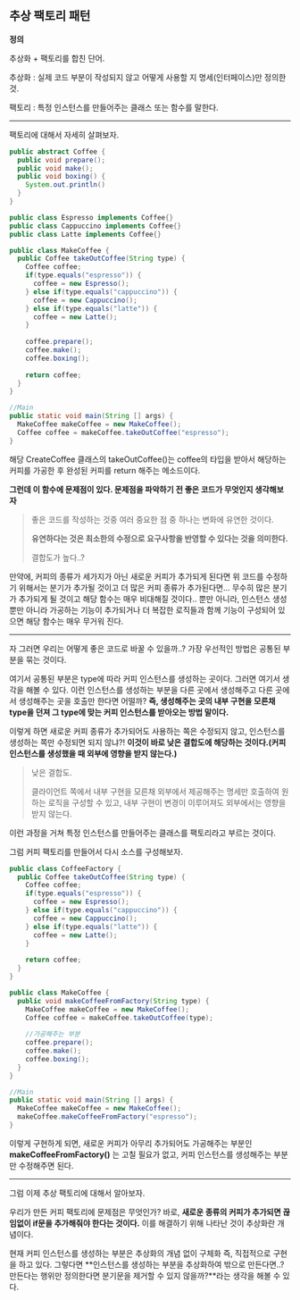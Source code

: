 ## 추상 팩토리 패턴



**정의**

추상화 + 팩토리를 합친 단어.

추상화 : 실제 코드 부분이 작성되지 않고 어떻게 사용할 지 명세(인터페이스)만 정의한 것.

팩토리 : 특정 인스턴스를 만들어주는 클래스 또는 함수를 말한다.

---

팩토리에 대해서 자세히 살펴보자.

~~~java
public abstract Coffee {
  public void prepare();
  public void make();
  public void boxing() {
    System.out.println()
  }
}

public class Espresso implements Coffee{}
public class Cappuccino implements Coffee{}
public class Latte implements Coffee{}

public class MakeCoffee {
  public Coffee takeOutCoffee(String type) {
    Coffee coffee;
    if(type.equals("espresso")) {
      coffee = new Espresso();
    } else if(type.equals("cappuccino")) {
      coffee = new Cappuccino();
    } else if(type.equals("latte")) {
      coffee = new Latte();
    }
    
    coffee.prepare();
    coffee.make();
    coffee.boxing();
    
    return coffee;
  }
}

//Main
public static void main(String [] args) {
  MakeCoffee makeCoffee = new MakeCoffee();
  Coffee coffee = makeCoffee.takeOutCoffee("espresso");
}
~~~

해당 CreateCoffee 클래스의 takeOutCoffee()는 coffee의 타입을 받아서 해당하는 커피를 가공한 후 완성된 커피를 return 해주는 메소드이다.

**그런데 이 함수에 문제점이 있다. 문제점을 파악하기 전 좋은 코드가 무엇인지 생각해보자**

> 좋은 코드를 작성하는 것중 여러 중요한 점 중 하나는 변화에 유연한 것이다.
>
> **유연하다는 것은 최소한의 수정으로 요구사항을 반영할 수 있다는 것을 의미한다.**
>
> 결합도가 높다..?

만약에, 커피의 종류가 세가지가 아닌 새로운 커피가 추가되게 된다면 위 코드를 수정하기 위해서는 분기가 추가될 것이고 더 많은 커피 종류가 추가된다면... 무수히 많은 분기가 추가되게 될 것이고 해당 함수는 매우 비대해질 것이다.. 뿐만 아니라, 인스턴스 생성 뿐만 아니라 가공하는 기능이 추가되거나 더 복잡한 로직들과 함께 기능이 구성되어 있으면 해당 함수는 매우 무거워 진다.



---

자 그러면 우리는 어떻게 좋은 코드로 바꿀 수 있을까..? 가장 우선적인 방법은 공통된 부분을 묶는 것이다.

여기서 공통된 부분은 type에 따라 커피 인스턴스를 생성하는 곳이다. 그러면 여기서 생각을 해볼 수 있다. 이런 인스턴스를 생성하는 부분을 다른 곳에서 생성해주고 다른 곳에서 생성해주는 곳을 호출만 한다면 어떨까? **즉, 생성해주는 곳의 내부 구현을 모른채 type을 던져 그 type에 맞는 커피 인스턴스를 받아오는 방법 말이다.**

이렇게 하면 새로운 커피 종류가 추가되어도 사용하는 쪽은 수정되지 않고, 인스턴스를 생성하는 쪽만 수정되면 되지 않냐?! **이것이 바로 낮은 결합도에 해당하는 것이다.(커피 인스턴스를 생성했을 때 외부에 영향을 받지 않는다.)**

> 낮은 결합도.
>
> 클라이언트 쪽에서 내부 구현을 모른채 외부에서 제공해주는 명세만 호출하여 원하는 로직을 구성할 수 있고, 내부 구현이 변경이 이루어져도 외부에서는 영향을 받지 않는다.

이런 과정을 거쳐 특정 인스턴스를 만들어주는 클래스를 팩토리라고 부르는 것이다.

그럼 커피 팩토리를 만들어서 다시 소스를 구성해보자.

~~~java
public class CoffeeFactory {
  public Coffee takeOutCoffee(String type) {
    Coffee coffee;
    if(type.equals("espresso")) {
      coffee = new Espresso();
    } else if(type.equals("cappuccino")) {
      coffee = new Cappuccino();
    } else if(type.equals("latte")) {
      coffee = new Latte();
    }
    
    return coffee;
  }
}

public class MakeCoffee {
  public void makeCoffeeFromFactory(String type) {
    MakeCoffee makeCoffee = new MakeCoffee();
    Coffee coffee = makeCoffee.takeOutCoffee(type);
    
    //가공해주는 부분
    coffee.prepare();
    coffee.make();
    coffee.boxing();
  }
}

//Main
public static void main(String [] args) {
  MakeCoffee makeCoffee = new MakeCoffee();
  makeCoffee.makeCoffeeFromFactory("espresso");
}
~~~

이렇게 구현하게 되면, 새로운 커피가 아무리 추가되어도 가공해주는 부분인 **makeCoffeeFromFactory()** 는 고칠 필요가 없고, 커피 인스턴스를 생성해주는 부분만 수정해주면 된다. 

---

그럼 이제 추상 팩토리에 대해서 알아보자.

우리가 만든 커피 팩토리에  문제점은 무엇인가? 바로, **새로운 종류의 커피가 추가되면 끊임없이 if문을 추가해줘야 한다는 것이다.** 이를 해결하기 위해 나타난 것이 추상화란 개념이다.

현재 커피 인스턴스를 생성하는 부분은 추상화의 개념 없이 구체화 즉, 직접적으로 구현을 하고 있다. 그렇다면 **인스턴스를 생성하는 부분을 추상화하여 밖으로 만든다면..? 만든다는 행위만 정의한다면 분기문을 제거할 수 있지 않을까?**라는 생각을 해볼 수 있다. 


